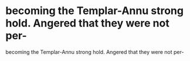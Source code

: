 # becoming the Templar-Annu strong hold. Angered that they were not per-

becoming the Templar-Annu strong hold. Angered that they were not per-